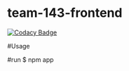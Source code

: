 # team-143-frontend

[![Codacy Badge](https://api.codacy.com/project/badge/Grade/973932c99e27416ba7194d4882472c70)](https://app.codacy.com/gh/BuildForSDG/team-143-frontend?utm_source=github.com&utm_medium=referral&utm_content=BuildForSDG/team-143-frontend&utm_campaign=Badge_Grade_Dashboard)

#Usage 

#run $ npm app
